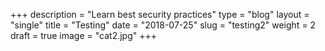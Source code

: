 +++
description = "Learn best security practices"
type = "blog"
layout = "single"
title = "Testing"
date = "2018-07-25"
slug = "testing2"
weight = 2
draft = true
image = "cat2.jpg"
+++